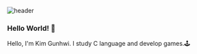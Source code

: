 ![header](https://capsule-render.vercel.app/api?type=waving&color=gradient&height=100&text=🎮Kunhwi_kimfontSize=45&section=header)

### Hello World! 👋

Hello, I'm Kim Gunhwi.
I study C language and develop games.🕹

